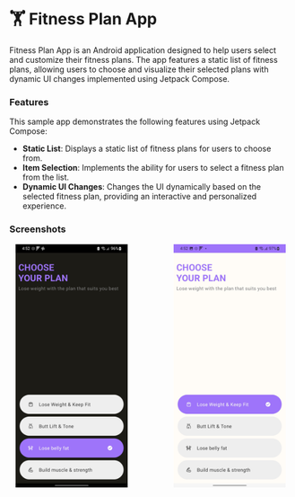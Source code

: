 # 🏋️ Fitness Plan App

Fitness Plan App is an Android application designed to help users select and customize their fitness plans. The app features a static list of fitness plans, allowing users to choose and visualize their selected plans with dynamic UI changes implemented using Jetpack Compose.

### Features
This sample app demonstrates the following features using Jetpack Compose:
* **Static List**: Displays a static list of fitness plans for users to choose from.
* **Item Selection**: Implements the ability for users to select a fitness plan from the list.
* **Dynamic UI Changes**: Changes the UI dynamically based on the selected fitness plan, providing an interactive and personalized experience.

### Screenshots
<p align="center">
  <img src="https://github.com/Hk6777/Slelect_FitnessPlan/blob/main/Result/Screenshot1.jpg" width="200" title="hover text" >
   &nbsp;&nbsp;&nbsp &nbsp;&nbsp;&nbsp &nbsp;&nbsp;&nbsp &nbsp;&nbsp;&nbsp &nbsp;&nbsp;&nbsp
  <img src="https://github.com/Hk6777/Slelect_FitnessPlan/blob/main/Result/Screenshot2.jpg" width="200" alt="accessibility text">
</p>



